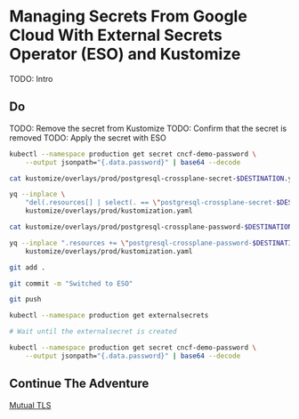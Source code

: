 # Managing Secrets From Google Cloud With External Secrets Operator (ESO) and Kustomize

TODO: Intro

## Do

TODO: Remove the secret from Kustomize
TODO: Confirm that the secret is removed
TODO: Apply the secret with ESO

```bash
kubectl --namespace production get secret cncf-demo-password \
    --output jsonpath="{.data.password}" | base64 --decode

cat kustomize/overlays/prod/postgresql-crossplane-secret-$DESTINATION.yaml

yq --inplace \
    "del(.resources[] | select(. == \"postgresql-crossplane-secret-$DESTINATION.yaml\"))" \
    kustomize/overlays/prod/kustomization.yaml

cat kustomize/overlays/prod/postgresql-crossplane-password-$DESTINATION.yaml

yq --inplace ".resources += \"postgresql-crossplane-password-$DESTINATION.yaml\"" \
    kustomize/overlays/prod/kustomization.yaml

git add .

git commit -m "Switched to ESO"

git push

kubectl --namespace production get externalsecrets

# Wait until the externalsecret is created

kubectl --namespace production get secret cncf-demo-password \
    --output jsonpath="{.data.password}" | base64 --decode
```

## Continue The Adventure

[Mutual TLS](../mtls/README.md)
